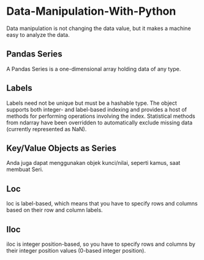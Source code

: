 # Data-Manipulation-With-Python
Data manipulation is not changing the data value, but it makes a machine easy to analyze the data.

## Pandas Series
A Pandas Series is a one-dimensional array holding data of any type.

## Labels
Labels need not be unique but must be a hashable type. The object supports both integer- and label-based indexing and provides a host of methods for performing operations involving the index. Statistical methods from ndarray have been overridden to automatically exclude missing data (currently represented as NaN).

## Key/Value Objects as Series
Anda juga dapat menggunakan objek kunci/nilai, seperti kamus, saat membuat Seri.

## Loc
loc is label-based, which means that you have to specify rows and columns based on their row and column labels.

## Iloc
iloc is integer position-based, so you have to specify rows and columns by their integer position values (0-based integer position).
